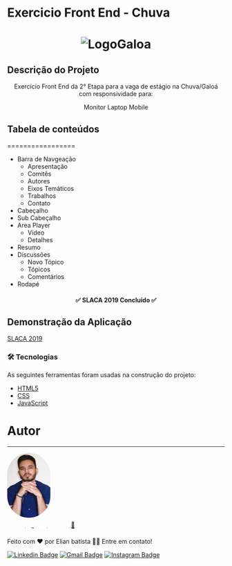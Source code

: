 

# Exercicio Front End - Chuva

<h1 align="center">
  <img alt="LogoGaloa" title="#LogoGaloa" src="./assets/galoá.png" />
</h1>

## Descrição do Projeto
<p align="center">Exercício Front End da 2° Etapa para a vaga de estágio na Chuva/Galoá com responsividade para:</p>
<p align="center">
	<span>Monitor</span>
	<span>Laptop</span>
	<span>Mobile</span>
</p>

## Tabela de conteúdos
=================
<!--ts-->
   * Barra de Navgeação
      * Apresentação
      * Comitês
      * Autores
      * Eixos Temáticos
      * Trabalhos
      * Contato
   * Cabeçalho
   * Sub Cabeçalho
   * Area Player
      * Video
      * Detalhes
   * Resumo
   * Discussões
      * Novo Tópico
      * Tópicos
      * Comentários
   * Rodapé
<!--te-->

<h4 align="center"> 
	✅  SLACA 2019 Concluído  ✅
</h4>

## Demonstração da Aplicação
<a href="https://slac-chuva.vercel.app/">SLACA 2019<a>

### 🛠 Tecnologias
As seguintes ferramentas foram usadas na construção do projeto:

- [HTML5](https://www.w3schools.com/tags/tag_doctype.asp)
- [CSS](https://developer.mozilla.org/pt-BR/docs/Web/CSS)
- [JavaScript](https://developer.mozilla.org/pt-BR/docs/Web/JavaScript)
	
# Autor
---

<a href="https://basic-portfolio-delta.vercel.app/">
<img style="border-radius: 50px;" src="./assets/profile.jpg" width="100px;"  alt="" />
<br />
<sub><b style="font-size: 18pt; color: #FFF;">Elian Batista</b></sub></a> <a href="https://basic-portfolio-delta.vercel.app/" title="Portifolio">🎩</a>
	
Feito com ❤️ por Elian batista 👋🏽 Entre em contato!

[![Linkedin Badge](https://img.shields.io/badge/-Elian-blue?style=flat-square&logo=Linkedin&logoColor=white&link=https://linkedin.com/in/elian-batista-beep)](https://linkedin.com/in/elian-batista-beep) 
[![Gmail Badge](https://img.shields.io/badge/-elian.19batista@gmail.com-c14438?style=flat-square&logo=Gmail&logoColor=white&link=mailto:tgmarinho@gmail.com)](mailto:elian.19batista@gmail.com)
[![Instagram Badge](https://img.shields.io/badge/-@e_lianb-E1306C?style=flate-square&logo=Instagram&logoColor=white&link=https://www.instagram.com/e_lianb/)](https://www.instagram.com/e_lianb/)
